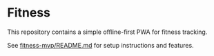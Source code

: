 # Fitness

This repository contains a simple offline-first PWA for fitness tracking.

See [fitness-mvp/README.md](fitness-mvp/README.md) for setup instructions and features.

